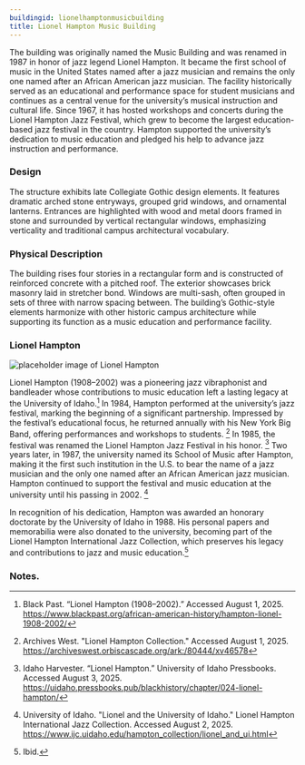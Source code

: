 ```yaml
---
buildingid: lionelhamptonmusicbuilding
title: Lionel Hampton Music Building
---
```


The building was originally named the Music Building and was renamed in 1987 in honor of jazz legend Lionel Hampton. It became the first school of music in the United States named after a jazz musician and remains the only one named after an African American jazz musician. The facility historically served as an educational and performance space for student musicians and continues as a central venue for the university’s musical instruction and cultural life. Since 1967, it has hosted workshops and concerts during the Lionel Hampton Jazz Festival, which grew to become the largest education-based jazz festival in the country. Hampton supported the university’s dedication to music education and pledged his help to advance jazz instruction and performance.  

### Design

The structure exhibits late Collegiate Gothic design elements. It features dramatic arched stone entryways, grouped grid windows, and ornamental lanterns. Entrances are highlighted with wood and metal doors framed in stone and surrounded by vertical rectangular windows, emphasizing verticality and traditional campus architectural vocabulary.  

### Physical Description

The building rises four stories in a rectangular form and is constructed of reinforced concrete with a pitched roof. The exterior showcases brick masonry laid in stretcher bond. Windows are multi-sash, often grouped in sets of three with narrow spacing between. The building’s Gothic-style elements harmonize with other historic campus architecture while supporting its function as a music education and performance facility.  

### Lionel Hampton   
![placeholder image of Lionel Hampton](https://objects.lib.uidaho.edu/ijc/hampton_collection/ijc_lionel_hampton_2971.jpg)


Lionel Hampton (1908–2002) was a pioneering jazz vibraphonist and bandleader whose contributions to music education left a lasting legacy at the University of Idaho.[^4] In 1984, Hampton performed at the university’s jazz festival, marking the beginning of a significant partnership. Impressed by the festival’s educational focus, he returned annually with his New York Big Band, offering performances and workshops to students. [^5] In 1985, the festival was renamed the Lionel Hampton Jazz Festival in his honor. [^6] Two years later, in 1987, the university named its School of Music after Hampton, making it the first such institution in the U.S. to bear the name of a jazz musician and the only one named after an African American jazz musician. Hampton continued to support the festival and music education at the university until his passing in 2002. [^7]

In recognition of his dedication, Hampton was awarded an honorary doctorate by the University of Idaho in 1988. His personal papers and memorabilia were also donated to the university, becoming part of the Lionel Hampton International Jazz Collection, which preserves his legacy and contributions to jazz and music education.[^8]

### Notes. 
[^1]: Nathan J. Moody, “National Register of Historic Places—Registration Form: The University of Idaho Historic District,” initial submission to Idaho SHPO, unpublished, University of Idaho, Moscow, Idaho, May 7, 2025, 39-40.  
[^2]: Ibid.  
[^3]: Ibid.  
[^4]: Black Past. “Lionel Hampton (1908–2002).” Accessed August 1, 2025. https://www.blackpast.org/african-american-history/hampton-lionel-1908-2002/
[^5]: Archives West. "Lionel Hampton Collection." Accessed August 1, 2025.
https://archiveswest.orbiscascade.org/ark:/80444/xv46578  
[^6]:Idaho Harvester. “Lionel Hampton.” University of Idaho Pressbooks. Accessed August 3, 2025. https://uidaho.pressbooks.pub/blackhistory/chapter/024-lionel-hampton/  
[^7]:University of Idaho. "Lionel and the University of Idaho." Lionel Hampton International Jazz Collection. Accessed August 2, 2025.
https://www.ijc.uidaho.edu/hampton_collection/lionel_and_ui.html  
[^8]: Ibid. 